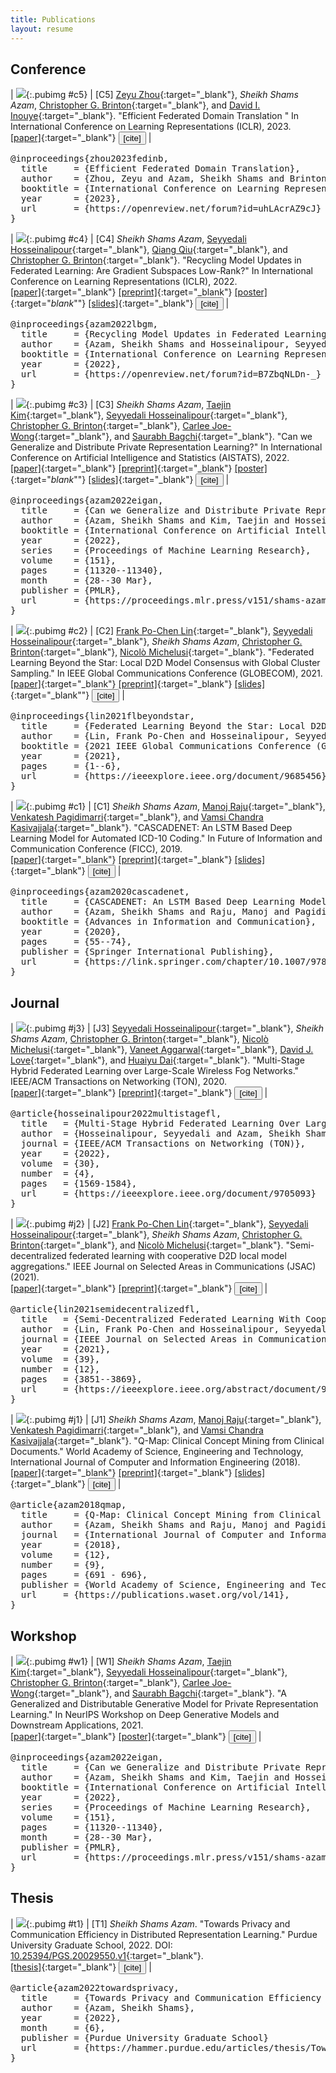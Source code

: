 ```yaml
---
title: Publications
layout: resume
---
```


<style>
table td:first-of-type {
    width: 15%;
    padding-right: 2%;
}
table td:nth-of-type(2) {
    width: 85%;
    vertical-align: top;
}
</style>

## Conference

| ![](/images/fedinb.png){:.pubimg #c5} | [C5] [Zeyu Zhou][zeyu]{:target="_blank"}, _Sheikh Shams Azam_, [Christopher G. Brinton][chris]{:target="_blank"}, and [David I. Inouye][inouye]{:target="_blank"}. "Efficient Federated Domain Translation " In International Conference on Learning Representations (ICLR), 2023. <br/>[[paper]](https://openreview.net/forum?id=uhLAcrAZ9cJ){:target="_blank"} <button type="button" class="collapsible">[cite]</button> |

<div class="collapsible-cite"><pre id='json'>
@inproceedings{zhou2023fedinb,
  title     = {Efficient Federated Domain Translation},
  author    = {Zhou, Zeyu and Azam, Sheikh Shams and Brinton, Christopher G. and Inouye, David I.},
  booktitle = {International Conference on Learning Representations (ICLR)},
  year      = {2023},
  url       = {https://openreview.net/forum?id=uhLAcrAZ9cJ}
}
</pre></div>


| ![](/images/lbgm.png){:.pubimg #c4} | [C4] _Sheikh Shams Azam_, [Seyyedali Hosseinalipour][ali]{:target="_blank"}, [Qiang Qiu][qiu]{:target="_blank"}, and [Christopher G. Brinton][chris]{:target="_blank"}. "Recycling Model Updates in Federated Learning: Are Gradient Subspaces Low-Rank?" In International Conference on Learning Representations (ICLR), 2022. <br/>[[paper]](https://openreview.net/forum?id=B7ZbqNLDn-_){:target="_blank"} [[preprint]](https://arxiv.org/abs/2202.00280){:target="_blank"} [[poster]](https://iclr.cc/media/PosterPDFs/ICLR%202022/5b0fa0e4c041548bb6289e15d865a696_tUeYU2K.png){:target="_blank_""} [[slides]](https://drive.google.com/file/d/1-8r-4ckGZqFV3t5M3gAi0MacFgHvCb1_/view?usp=sharing){:target="_blank"} <button type="button" class="collapsible">[cite]</button> |

<div class="collapsible-cite"><pre id='json'>
@inproceedings{azam2022lbgm,
  title     = {Recycling Model Updates in Federated Learning: Are Gradient Subspaces Low-Rank?},
  author    = {Azam, Sheikh Shams and Hosseinalipour, Seyyedali and Qiu, Qiang and Brinton, Christopher G.},
  booktitle = {International Conference on Learning Representations (ICLR)},
  year      = {2022},
  url       = {https://openreview.net/forum?id=B7ZbqNLDn-_}
}
</pre></div>


| ![](/images/eigan.png){:.pubimg #c3} | [C3] _Sheikh Shams Azam_, [Taejin Kim][tj]{:target="_blank"}, [Seyyedali Hosseinalipour][ali]{:target="_blank"}, [Christopher G. Brinton][chris]{:target="_blank"}, [Carlee Joe-Wong][carlee]{:target="_blank"}, and [Saurabh Bagchi][bagchi]{:target="_blank"}. "Can we Generalize and Distribute Private Representation Learning?" In International Conference on Artificial Intelligence and Statistics (AISTATS), 2022. <br/>[[paper]](https://proceedings.mlr.press/v151/shams-azam22a.html){:target="_blank"} [[preprint]](https://arxiv.org/abs/2010.01792){:target="_blank"} [[poster]](https://virtual.aistats.org/media/PosterPDFs/AISTATS%202022/4d6b3e38b952600251ee92fe603170ff.png){:target="_blank_""} [[slides]](https://drive.google.com/file/d/1-6gLEPDOoeS6W7HMgOarugukYGSckx6S/view?usp=sharing){:target="_blank"} <button type="button" class="collapsible">[cite]</button> |

<div class="collapsible-cite"><pre id='json'>
@inproceedings{azam2022eigan,
  title     = {Can we Generalize and Distribute Private Representation Learning?},
  author    = {Azam, Sheikh Shams and Kim, Taejin and Hosseinalipour, Seyyedali and Joe-Wong, Carlee and Bagchi, Saurabh and Brinton, Christopher G.},
  booktitle = {International Conference on Artificial Intelligence and Statistics (AISTATS)},
  year      = {2022},
  series    = {Proceedings of Machine Learning Research},
  volume    = {151},
  pages     = {11320--11340},
  month     = {28--30 Mar},
  publisher = {PMLR},
  url       = {https://proceedings.mlr.press/v151/shams-azam22a.html}
}
</pre></div>


| ![](/images/flbeyondstar.png){:.pubimg #c2} | [C2] [Frank Po-Chen Lin][frank]{:target="_blank"}, [Seyyedali Hosseinalipour][ali]{:target="_blank"}, _Sheikh Shams Azam_, [Christopher G. Brinton][chris]{:target="_blank"}, [Nicolò Michelusi][nicolo]{:target="_blank"}. "Federated Learning Beyond the Star: Local D2D Model Consensus with Global Cluster Sampling." In IEEE Global Communications Conference (GLOBECOM), 2021. <br/>[[paper]](https://ieeexplore.ieee.org/document/9685456){:target="_blank"} [[preprint]](https://arxiv.org/abs/2109.03350){:target="_blank"} [[slides]](https://drive.google.com/file/d/1C5dA-IaIZgnvjcWVaffAaOtPUtN8JRzL/view?usp=sharing){:target="_blank""} <button type="button" class="collapsible">[cite]</button> |

<div class="collapsible-cite"><pre id='json'>
@inproceedings{lin2021flbeyondstar,
  title     = {Federated Learning Beyond the Star: Local D2D Model Consensus with Global Cluster Sampling}, 
  author    = {Lin, Frank Po-Chen and Hosseinalipour, Seyyedali and Azam, Sheikh Shams and Brinton, Christopher G. and Michelusi, Nicolò},
  booktitle = {2021 IEEE Global Communications Conference (GLOBECOM)}, 
  year      = {2021},
  pages     = {1--6},
  url       = {https://ieeexplore.ieee.org/document/9685456}
}
</pre></div>


| ![](/images/cascadenet.png){:.pubimg #c1} | [C1] _Sheikh Shams Azam_, [Manoj Raju][manoj]{:target="_blank"}, [Venkatesh Pagidimarri][venki]{:target="_blank"}, and [Vamsi Chandra Kasivajjala][vamsi]{:target="_blank"}. "CASCADENET: An LSTM Based Deep Learning Model for Automated ICD-10 Coding." In Future of Information and Communication Conference (FICC), 2019. <br/>[[paper]](https://link.springer.com/chapter/10.1007/978-3-030-12385-7_6){:target="_blank"} [[preprint]](https://www.researchgate.net/profile/Sheikh_Shams_Azam/publication/330831968_CASCADENET_An_LSTM_based_deep_learning_model_for_automated_ICD-10_coding/links/5cb464f2299bf12097666d63/CASCADENET-An-LSTM-based-deep-learning-model-for-automated-ICD-10-coding.pdf){:target="_blank"} [[slides]](https://drive.google.com/file/d/1P0-ih5VfSx4INWS9oRnezkNJ9PAnn1OI/view?usp=sharing){:target="_blank"} <button type="button" class="collapsible">[cite]</button> |

<div class="collapsible-cite"><pre id='json'>
@inproceedings{azam2020cascadenet,
  title     = {CASCADENET: An LSTM Based Deep Learning Model for Automated ICD-10 Coding},
  author    = {Azam, Sheikh Shams and Raju, Manoj and Pagidimarri, Venkatesh and Kasivajjala, Vamsi Chandra},
  booktitle = {Advances in Information and Communication},
  year      = {2020},
  pages     = {55--74},
  publisher = {Springer International Publishing},
  url       = {https://link.springer.com/chapter/10.1007/978-3-030-12385-7_6}
}
</pre></div>


## Journal

| ![](/images/mhfl.png){:.pubimg #j3} | [J3] [Seyyedali Hosseinalipour][ali]{:target="_blank"}, _Sheikh Shams Azam_, [Christopher G. Brinton][chris]{:target="_blank"}, [Nicolò Michelusi][nicolo]{:target="_blank"}, [Vaneet Aggarwal][vaneet]{:target="_blank"}, [David J. Love][djlove]{:target="_blank"}, and [Huaiyu Dai][huaiyu]{:target="_blank"}. "Multi-Stage Hybrid Federated Learning over Large-Scale Wireless Fog Networks." IEEE/ACM Transactions on Networking (TON), 2020. <br/>[[paper]](https://ieeexplore.ieee.org/document/9705093){:target="_blank"} [[preprint]](https://arxiv.org/abs/2007.09511){:target="_blank"} <button type="button" class="collapsible">[cite]</button> |

<div class="collapsible-cite"><pre id='json'>
@article{hosseinalipour2022multistagefl,  
  title   = {Multi-Stage Hybrid Federated Learning Over Large-Scale D2D-Enabled Fog Networks},   
  author  = {Hosseinalipour, Seyyedali and Azam, Sheikh Shams and Brinton, Christopher G. and Michelusi, Nicolò and Aggarwal, Vaneet and Love, David J. and Dai, Huaiyu},  
  journal = {IEEE/ACM Transactions on Networking (TON)},   
  year    = {2022},  
  volume  = {30},  
  number  = {4},  
  pages   = {1569-1584},  
  url     = {https://ieeexplore.ieee.org/document/9705093}
}
</pre></div>


| ![](/images/tthl.png){:.pubimg #j2} | [J2] [Frank Po-Chen Lin][frank]{:target="_blank"}, [Seyyedali Hosseinalipour][ali]{:target="_blank"}, _Sheikh Shams Azam_, [Christopher G. Brinton][chris]{:target="_blank"}, and [Nicolò Michelusi][nicolo]{:target="_blank"}. "Semi-decentralized federated learning with cooperative D2D local model aggregations." IEEE Journal on Selected Areas in Communications (JSAC) (2021). <br/>[[paper]](https://ieeexplore.ieee.org/abstract/document/9562522){:target="_blank"} [[preprint]](https://arxiv.org/abs/2103.10481){:target="_blank"} <button type="button" class="collapsible">[cite]</button> |

<div class="collapsible-cite"><pre id='json'>
@article{lin2021semidecentralizedfl,
  title   = {Semi-Decentralized Federated Learning With Cooperative D2D Local Model Aggregations}, 
  author  = {Lin, Frank Po-Chen and Hosseinalipour, Seyyedali and Azam, Sheikh Shams and Brinton, Christopher G. and Michelusi, Nicolò},
  journal = {IEEE Journal on Selected Areas in Communications (JSAC)}, 
  year    = {2021},
  volume  = {39},
  number  = {12},
  pages   = {3851--3869},
  url     = {https://ieeexplore.ieee.org/abstract/document/9562522}
}
</pre></div>


| ![](/images/qmap.png){:.pubimg #j1} | [J1] _Sheikh Shams Azam_, [Manoj Raju][manoj]{:target="_blank"}, [Venkatesh Pagidimarri][venki]{:target="_blank"}, and [Vamsi Chandra Kasivajjala][vamsi]{:target="_blank"}. "Q-Map: Clinical Concept Mining from Clinical Documents." World Academy of Science, Engineering and Technology, International Journal of Computer and Information Engineering (2018). <br/>[[paper]](https://publications.waset.org/10009490/pdf){:target="_blank"} [[preprint]](https://arxiv.org/abs/1804.11149){:target="_blank"} [[slides]](https://drive.google.com/file/d/1DGFSsaRQIcWbYTSgilYVWDCwiikDg_Fh/view?usp=sharing){:target="_blank"} <button type="button" class="collapsible">[cite]</button> |

<div class="collapsible-cite"><pre id='json'>
@article{azam2018qmap,
  title     = {Q-Map: Clinical Concept Mining from Clinical Documents},
  author    = {Azam, Sheikh Shams and Raju, Manoj and Pagidimarri, Venkatesh and Kasivajjala, Vamsi},
  journal   = {International Journal of Computer and Information Engineering (IJCIE)},
  year      = {2018},
  volume    = {12},
  number    = {9},
  pages     = {691 - 696},
  publisher = {World Academy of Science, Engineering and Technology},
  url     = {https://publications.waset.org/vol/141},
}
</pre></div>


## Workshop

| ![](/images/eigan.png){:.pubimg #w1} | [W1] _Sheikh Shams Azam_, [Taejin Kim][tj]{:target="_blank"}, [Seyyedali Hosseinalipour][ali]{:target="_blank"}, [Christopher G. Brinton][chris]{:target="_blank"}, [Carlee Joe-Wong][carlee]{:target="_blank"}, and [Saurabh Bagchi][bagchi]{:target="_blank"}. "A Generalized and Distributable Generative Model for Private Representation Learning." In NeurIPS Workshop on Deep Generative Models and Downstream Applications, 2021. <br/>[[paper]](https://openreview.net/forum?id=cRKEnMKHY_z){:target="_blank"} [[poster]](https://neurips.cc/media/PosterPDFs/NeurIPS%202021/1f0e3dad99908345f7439f8ffabdffc4_UI8GosF.png){:target="_blank"} <button type="button" class="collapsible">[cite]</button> |

<div class="collapsible-cite"><pre id='json'>
@inproceedings{azam2022eigan,
  title     = {Can we Generalize and Distribute Private Representation Learning?},
  author    = {Azam, Sheikh Shams and Kim, Taejin and Hosseinalipour, Seyyedali and Joe-Wong, Carlee and Bagchi, Saurabh and Brinton, Christopher G.},
  booktitle = {International Conference on Artificial Intelligence and Statistics (AISTATS)},
  year      = {2022},
  series    = {Proceedings of Machine Learning Research},
  volume    = {151},
  pages     = {11320--11340},
  month     = {28--30 Mar},
  publisher = {PMLR},
  url       = {https://proceedings.mlr.press/v151/shams-azam22a.html}
}
</pre></div>


## Thesis

| ![](/images/purdue-logo.png){:.pubimg #t1} | [T1] _Sheikh Shams Azam_. "Towards Privacy and Communication Efficiency in Distributed Representation Learning." Purdue University Graduate School, 2022. DOI: [10.25394/PGS.20029550.v1](https://doi.org/10.25394/PGS.20029550.v1){:target="_blank"}. <br/>[[thesis]](https://hammer.purdue.edu/articles/thesis/Towards_Privacy_and_Communication_Efficiency_in_Distributed_Representation_Learning/20029550/1){:target="_blank"} <button type="button" class="collapsible">[cite]</button> |

<div class="collapsible-cite"><pre id='json'>
@article{azam2022towardsprivacy, 
  title     = {Towards Privacy and Communication Efficiency in Distributed Representation Learning}, 
  author    = {Azam, Sheikh Shams}, 
  year      = {2022}, 
  month     = {6}, 
  publisher = {Purdue University Graduate School}
  url       = {https://hammer.purdue.edu/articles/thesis/Towards_Privacy_and_Communication_Efficiency_in_Distributed_Representation_Learning/20029550}, 
}
</pre></div>

[ch]: [chris](link)
[ali]: https://sites.google.com/ncsu.edu/seyyedalihosseinalipour
[bagchi]: https://bagchi.github.io
[carlee]: https://www.andrew.cmu.edu/user/cjoewong/
[chris]: https://cbrinton.net
[djlove]: https://engineering.purdue.edu/~djlove/
[frank]: https://lin-frank.weebly.com
[huaiyu]: https://ece.ncsu.edu/people/hdai/
[inouye]: https://www.davidinouye.com
[manoj]: https://in.linkedin.com/in/rajumanoj
[nicolo]: https://faculty.engineering.asu.edu/michelusi/
[qiu]: https://web.ics.purdue.edu/~qqiu/
[tj]: https://www.linkedin.com/in/tjkim7
[vamsi]: https://www.linkedin.com/in/vamsichandrakasivajjala
[vaneet]: https://web.ics.purdue.edu/~vaneet/
[venki]: https://in.linkedin.com/in/venkateshpagidimarri
[zeyu]: https://www.linkedin.com/in/zeyu-zhou-185a41225/

<script>
var coll = document.getElementsByClassName("collapsible");
var i;

for (i = 0; i < coll.length; i++) {
  coll[i].addEventListener("click", function() {
    this.classList.toggle("active");
    var content = this.parentElement.parentElement.parentElement.parentElement.nextElementSibling;
    if (content.style.display === "block") {
      content.style.display = "none";
    } else {
      content.style.display = "block";
    }
  });
}
</script>